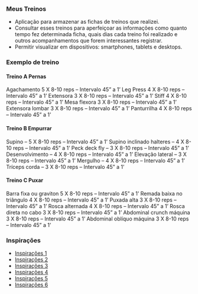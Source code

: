 ### Meus Treinos

- Aplicação para armazenar as fichas de treinos que realizei. 
- Consultar esses treinos para aperfeiçoar as informações como quanto tempo fez determinada ficha, quais dias cada treino foi realizado e outros acompanhamentos que forem interessantes registrar.
- Permitir visualizar em dispositivos: smartphones, tablets e desktops.

### Exemplo de treino

#### Treino A Pernas

Agachamento 5 X 8-10 reps – Intervalo 45” a 1’
Leg Press 4 X 8-10 reps – Intervalo 45” a 1’
Extensora 3 X 8-10 reps – Intervalo 45” a 1’
Stiff 4 X 8-10 reps – Intervalo 45” a 1’
Mesa flexora 3 X 8-10 reps – Intervalo 45” a 1’
Extensora lombar 3 X 8-10 reps – Intervalo 45” a 1’
Panturrilha 4 X 8-10 reps – Intervalo 45” a 1’

#### Treino B Empurrar

Supino – 5 X 8-10 reps – Intervalo 45” a 1’
Supino inclinado halteres – 4 X 8-10 reps – Intervalo 45” a 1’
Peck deck fly – 3 X 8-10 reps – Intervalo 45” a 1’
Desenvolvimento – 4 X 8-10 reps – Intervalo 45” a 1’
Elevação lateral – 3 X 8-10 reps – Intervalo 45” a 1’
Mergulho – 4 X 8-10 reps – Intervalo 45” a 1’
Tríceps corda – 3 X 8-10 reps – Intervalo 45” a 1’

#### Treino C Puxar

Barra fixa ou graviton 5 X 8-10 reps – Intervalo 45” a 1’
Remada baixa no triângulo 4 X 8-10 reps – Intervalo 45” a 1’
Puxada alta 3 X 8-10 reps – Intervalo 45” a 1’
Rosca alternada 4 X 8-10 reps – Intervalo 45” a 1’
Rosca direta no cabo 3 X 8-10 reps – Intervalo 45” a 1’
Abdominal crunch máquina 3 X 8-10 reps – Intervalo 45” a 1’
Abdominal oblíquo máquina 3 X 8-10 reps – Intervalo 45” a 1’

### Inspirações

- [Inspirações 1](https://aplicativonexur.com.br/aplicativo-para-montar-treino/)
- [Inspirações 2](https://www.oswaldocruz.com/site/dicas-de-saude/dicas-de-saude/8-aplicativos-que-ajudam-a-controlar-o-exercicio-fisico)
- [Inspirações 3](https://www.boomfit.com/pt/blog/melhores-apps-de-fitness-b22.html)
- [Inspirações 4](https://canaltech.com.br/apps/aplicativos-fazer-exercicios/)
- [Inspirações 5](https://reidostemplates.com.br/produto/template-html-para-academias/)
- [Inspirações 6](https://www.feitodeiridium.com.br/treino-abc/)
